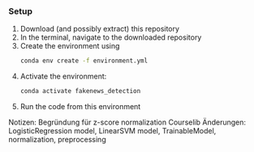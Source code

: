 ### Setup
1. Download (and possibly extract) this repository
2. In the terminal, navigate to the downloaded repository
3. Create the environment using
   ```bash
   conda env create -f environment.yml
   ```
4. Activate the environment:
   ```bash
   conda activate fakenews_detection
   ```
5. Run the code from this environment


Notizen: 
Begründung für z-score normalization
Courselib Änderungen: LogisticRegression model, LinearSVM model, TrainableModel, normalization, preprocessing

